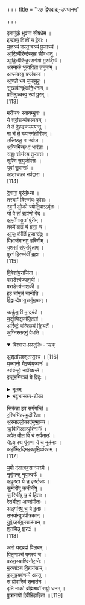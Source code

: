 +++
title = "२७ द्विपदाद्य्-उपधानम्"

+++

इ॒मानु॑कं॒ भुव॑ना सीषधेम ।  
इन्द्र॑श्च॒ विश्वे॑ च दे॒वाः ।  
य॒ज्ञञ्च॑ नस्त॒न्वञ्च॑ प्र॒जाञ्च॑ ।  
आ॒दि॒त्यैरिन्द्र॑स्स॒ह सी॑षधातु ।  
आ॒दि॒त्यैरिन्द्र॒स्सग॑णो म॒रुद्भिः॑ ।  
अ॒स्माकं॑ भूत्ववि॒ता त॒नूना॑म् ।  
आप्ल॑वस्व॒ प्रप्ल॑वस्व ।  
आ॒ण्डी भव ज॒मामु॒हुः ।  
सुखादीन्दुः॑खनि॒धनाम् ।  
प्रति॑मुञ्चस्व॒ स्वां पु॒रम् ।  
[113]




मरी॑चयः स्वायम्भु॒वाः ।  
ये श॑री॒राण्य॑कल्पयन् ।  
ते ते॑ दे॒हङ्क॑ल्पयन्तु ।  
मा च॑ ते॒ ख्यास्म॑तीरिषत् ।  
उत्ति॑ष्ठत॒ मा स्व॑प्त ।  
अ॒ग्निमि॑च्छध्वं॒ भार॑ताः ।  
राज्ञः॒ सोम॑स्य तृ॒प्तासः॑ ।  
सूर्ये॑ण स॒युजो॑षसः ।  
युवा॑ सु॒वासाः॑ ।  
अ॒ष्टाच॑क्रा॒ नव॑द्वारा ।  
[114]




दे॒वानां॒ पूर॑यो॒ध्या ।  
तस्याꣳ॑ हिरण्म॑यः को॒शः ।  
स्व॒र्गो लो॒को ज्योति॒षाऽऽवृ॑तः ।  
यो वै तां॑ ब्रह्म॑णो वे॒द ।  
अ॒मृते॑नावृ॒तां पु॑रीम् ।  
तस्मै॑ ब्रह्म च॑ ब्रह्मा॒ च ।  
आ॒युः कीर्तिं॑ प्र॒जान्द॑दुः ।  
वि॒भ्राज॑माना॒ꣳ॒ हरि॑णीम् ।  
य॒शसा॑ संप॒रीवृ॑ताम् ।  
पुरꣳ॑ हिरण्म॑यीं ब्र॒ह्मा ।  
[115]




वि॒वेशा॑प॒राजि॑ता ।  
पराङेत्य॑ज्याम॒यी ।  
पराङेत्य॑नाश॒की ।  
इ॒ह चा॑मुत्र॑ चान्वे॒ति ।  
वि॒द्वान्दे॑वासु॒रानु॑भ॒यान् ।  

यत्कु॑मा॒री म॒न्द्रय॑ते ।  
य॒द्यो॒षिद्यत्प॑ति॒व्रता॑ ।  
अरि॑ष्टं॒ यत्किञ्च॑ क्रि॒यते॑ ।  
अ॒ग्निस्तदनु॑ वेधति ।  

<details open><summary>विश्वास-प्रस्तुतिः  - ऋक्</summary>

अ॒शृता॑सश्शृ॑तास॒श्च । [116]  
य॒ज्वानो॒ येऽप्य॑य॒ज्वनः॑ ।  
स्व॑र्यन्तो॒ नापे॑ख्षन्ते ।  
इन्द्र॑म॒ग्निञ्च॑ ये वि॒दुः ।  
</details>

<details><summary>मूलम्</summary>

अ॒शृता॑सश्शृ॑तास॒श्च । [116]  
य॒ज्वानो॒ येऽप्य॑य॒ज्वनः॑ ।  
स्व॑र्यन्तो॒ नापे॑ख्षन्ते ।  
इन्द्र॑म॒ग्निञ्च॑ ये वि॒दुः ।  
</details>

<details><summary>भट्टभास्कर-टीका</summary>

अशृतास इति ॥  
**अशृतासो** ऽपक्वा बाल-मूकादयः **शृतासः** पक्वाः शृतवन्तः  
**यज्वानः** श्रुति-स्मृति-विहित-कर्मानुष्ठायिनो  
**ऽयज्वनस्** तद्-विपरीतास्  
ते सर्वेऽपि **स्वर् यन्तो नापेक्षन्ते** - हेतौ शतृप्रत्ययः -  
स्वर्गगमनार्थम् अन्यन् नापेक्षन्ते,  
वक्ष्यमाण-ज्ञान-व्यतिरेकेणान्यत् किञ्चित् स्वर्ग-गमन-साधनं नापेक्षन्ते,  
तेषां तद् एव पर्याप्तम् इति भावः ।  
किं पुनस् तद् इत्याह -  
**इन्द्रम् अग्निं च ये विदुः** शचीपतिं स्वाहापतिं च ये यथावज् जानन्ति ।  
यद् वा - पूर्वोक्तं ब्रह्म-लक्षणम् ईश्वरम् आरुण-केतुकं चाग्निं  
ये यथार्थेन जानन्ति  
तेषां तद् एव ज्ञानं सर्व-श्रेयस्-साधनम् इति ॥१३॥
</details>



सिक॑ता इव स॒य्ँयन्ति॑ ।  
र॒श्मिभि॑स्समु॒दीरि॑ताः ।  
अ॒स्माल्लो॒काद॑मुष्मा॒च्च ।  
ऋ॒षिभि॑रदात्पृ॒श्निभिः॑ ।  
अपे॑त॒ वीत॒ वि च॑ सर्प॒तातः॑ ।  
येऽत्र॒ स्थ पु॑रा॒णा ये च॒ नूत॑नाः ।  
अहो॑भिर॒द्भिर॒क्तुभि॒र्व्य॑क्तम् ।  
[117]




य॒मो द॑दात्वव॒सान॑मस्मै ।  
नृमु॑णन्तु नृपा॒त्वर्यः॑ ।  
अ॒कृ॒ष्टा ये च॒ कृष्ट॑जाः ।  
कु॒मारी॑षु क॒नीनी॑षु ।  
जा॒रिणी॑षु च॒ ये हि॒ताः ।  
रेतः॑पीता॒ आण्ड॑पीताः ।  
अड्गा॑रेषु च॒ ये हु॒ताः ।  
उ॒भया॑न्पुत्र॑पौत्र॒कान् ।  
यु॒वे॒ऽहय्ँय॒मराज॑गान् ।  
श॒तमिन्नु श॒रदः॑ ।  
[118]




अदो॒ यद्ब्रह्म॑ विल॒बम् ।  
पि॒तृ॒णाञ्च॑ य॒मस्य॑ च ।  
वरु॑ण॒स्याश्वि॑नोर॒ग्नेः ।  
म॒रुता॑ञ्च वि॒हाय॑साम् ।  
का॒म॒प्र॒यव॑णम्मे अस्तु ।  
स ह्ये॑वास्मि॑ स॒नात॑नः ।  
इति नाको ब्रह्मिश्रवो॑ रायो॒ धनम् ।  
पु॒त्रानापो॑ दे॒वीरि॒हाहि॑ता ॥ [119]


